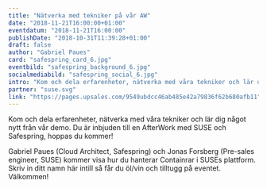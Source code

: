 ```yaml
---
title: "Nätverka med tekniker på vår AW"
date: "2018-11-21T16:00:00+01:00"
eventdatum: "2018-11-21T16:00:00"
publishDate: "2018-10-31T11:39:28+01:00"
draft: false
author: "Gabriel Paues"
card: "safespring_card_6.jpg"
eventbild: "safespring_background_6.jpg"
socialmediabild: "safespring_social_6.jpg"
intro: "Kom och dela erfarenheter, nätverka med våra tekniker och lär dig något nytt från vår demo."
partner: "suse.svg"
link: "https://pages.upsales.com/9549ubdcc46ab485e42a79836f62b680afb11"
---
```


Kom och dela erfarenheter, nätverka med våra tekniker och lär dig något nytt från vår demo. Du är inbjuden till en AfterWork med SUSE och Safespring, hoppas du kommer!

Gabriel Paues (Cloud Architect, Safespring) och Jonas Forsberg (Pre-sales engineer, SUSE) kommer visa hur du hanterar Containrar i SUSEs plattform. Skriv in ditt namn här intill så får du öl/vin och tilltugg på eventet. Välkommen!
